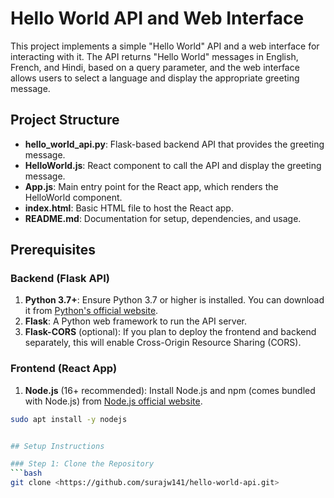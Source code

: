# Hello World API and Web Interface

This project implements a simple "Hello World" API and a web interface for interacting with it. The API returns "Hello World" messages in English, French, and Hindi, based on a query parameter, and the web interface allows users to select a language and display the appropriate greeting message.

## Project Structure

- **hello_world_api.py**: Flask-based backend API that provides the greeting message.
- **HelloWorld.js**: React component to call the API and display the greeting message.
- **App.js**: Main entry point for the React app, which renders the HelloWorld component.
- **index.html**: Basic HTML file to host the React app.
- **README.md**: Documentation for setup, dependencies, and usage.

## Prerequisites

### Backend (Flask API)
1. **Python 3.7+**: Ensure Python 3.7 or higher is installed. You can download it from [Python's official website](https://www.python.org/).
2. **Flask**: A Python web framework to run the API server.
3. **Flask-CORS** (optional): If you plan to deploy the frontend and backend separately, this will enable Cross-Origin Resource Sharing (CORS).

### Frontend (React App)
1. **Node.js** (16+ recommended): Install Node.js and npm (comes bundled with Node.js) from [Node.js official website](https://nodejs.org/).
```bash
sudo apt install -y nodejs


## Setup Instructions

### Step 1: Clone the Repository
```bash
git clone <https://github.com/surajw141/hello-world-api.git>

